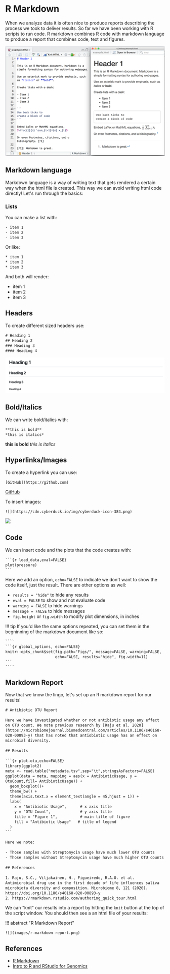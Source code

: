 # R Markdown

When we analyze data it is often nice to produce reports describing the process we took to deliver results. 
So far we have been working with R scripts to run code. R markdown combines R code with markdown language to produce a report that 
combines code, text and figures.

![](images/markdown-example.png)

## Markdown language

Markdown language is a way of writing text that gets rendered a certain way when the html file is created. This way we can avoid writing html code directly!
Let's run through the basics:

### Lists

You can make a list with:

```
- item 1
- item 2
- item 3
```

Or like:

```
* item 1
* item 2
* item 3
```

And both will render:

- item 1
- item 2
- item 3

## Headers

To create different sized headers use:

```
# Heading 1
## Heading 2
### Heading 3
#### Heading 4
```

![](images/r-heading.png)

## Bold/Italics

We can write bold/italics with:

```
**this is bold**
*this is italics*
```

**this is bold**
*this is italics*

## Hyperlinks/Images

To create a hyperlink you can use:

```
[GitHub](https://github.com)
```

[GitHub](https://github.com)

To insert images:

```
![](https://cdn.cyberduck.io/img/cyberduck-icon-384.png)
```

![](https://cdn.cyberduck.io/img/cyberduck-icon-384.png)

## Code

We can insert code and the plots that the code creates with:

````
```{r load_data,eval=FALSE}
plot(pressure)
```
````

Here we add an option, `echo=FALSE` to indicate we don't want to show the code itself, just the result. There are other options as well:

- `results = "hide"` to hide any results
- `eval = FALSE` to show and not evaluate code
- `warning = FALSE` to hide warnings
- `message = FALSE` to hide messages
- `fig.height` or `fig.width` to modify plot dimensions, in inches

!!! tip
    If you'd like the same options repeated, you can set them in the begninning of the markdown document like so:
    
    ````
    ```{r global_options, echo=FALSE}
    knitr::opts_chunk$set(fig.path="Figs/", message=FALSE, warning=FALSE,
                          echo=FALSE, results="hide", fig.width=11)
    ```
    ````

## Markdown Report 

Now that we know the lingo, let's set up an R markdown report for our results!

````
# Antibiotic OTU Report

Here we have investigated whether or not antibiotic usage any effect on OTU count. We note previous research by [Raju et al. 2020](https://microbiomejournal.biomedcentral.com/articles/10.1186/s40168-020-00893-y) that has noted that antiobiotic usage has an effect on microbial diversity.

## Results

```{r plot.otu,echo=FALSE}
library(ggplot2)
meta <- read.table("metadata.tsv",sep="\t",stringsAsFactors=FALSE)
ggplot(data = meta, mapping = aes(x = AntibioticUsage, y = OtuCount,fill= AntibioticUsage)) +
  geom_boxplot()+
  theme_bw() +
  theme(axis.text.x = element_text(angle = 45,hjust = 1)) +
  labs(
    x = "Antibiotic Usage",      # x axis title
    y = "OTU Count",             # y axis title
    title = "Figure 1",          # main title of figure
    fill = "Antibiotic Usage"   # title of legend
  )
```

Here we note:

- Those samples with Streptomycin usage have much lower OTU counts
- Those samples without Streptomycin usage have much higher OTU counts

## References

1. Raju, S.C., Viljakainen, H., Figueiredo, R.A.O. et al. Antimicrobial drug use in the first decade of life influences saliva microbiota diversity and composition. Microbiome 8, 121 (2020). https://doi.org/10.1186/s40168-020-00893-y
2. https://rmarkdown.rstudio.com/authoring_quick_tour.html

````

We can "knit" our results into a report by hitting the `knit` button at the top of the script window. You should then see a an html file of your results:

!!! abstract "R Markdown Report"

    ![](images/r-markdown-report.png)

## References

- [R Markdown](https://rmarkdown.rstudio.com/authoring_quick_tour.html)
- [Intro to R and RStudio for Genomics](https://datacarpentry.org/genomics-r-intro/)
